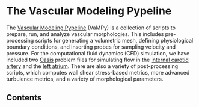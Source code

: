 # The Vascular Modeling Pypeline

The [Vascular Modeling Pypeline](https://github.com/KVSlab/vampy) (VaMPy) is a collection of scripts to prepare, run, and analyze vascular morphologies.
This includes pre-processing scripts for generating a volumetric mesh, defining physiological boundary conditions, and
inserting probes for sampling velocity and pressure. For the computational fluid dynamics (CFD) simulation, we have
included two [Oasis](https://github.com/mikaem/Oasis) problem files for simulating flow in the [internal carotid artery](https://en.wikipedia.org/wiki/Internal_carotid_artery) and the [left atrium](https://en.wikipedia.org/wiki/Atrium_(heart)). 
There are also a variety of post-processing scripts, which computes wall shear stress-based metrics, more advanced turbulence metrics, and a variety of morphological parameters. 

## Contents
```{tableofcontents}
```
